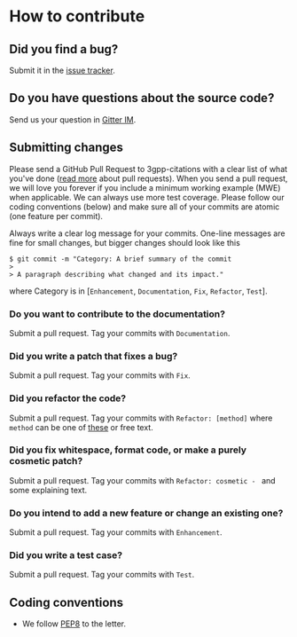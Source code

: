 # How to contribute 

## Did you find a bug?

Submit it in the [issue tracker](https://github.com/martisak/3gpp-citations/issues).

## Do you have questions about the source code?

Send us your question in [Gitter IM](https://gitter.im/3gpp-citations/community).

## Submitting changes

Please send a GitHub Pull Request to 3gpp-citations with a clear list of what you've done ([read more](https://help.github.com/articles/about-pull-requests/) about pull requests). When you send a pull request, we will love you forever if you include a minimum working example (MWE) when applicable. We can always use more test coverage. Please follow our coding conventions (below) and make sure all of your commits are atomic (one feature per commit).

Always write a clear log message for your commits. One-line messages are fine for small changes, but bigger changes should look like this

~~~~
$ git commit -m "Category: A brief summary of the commit
> 
> A paragraph describing what changed and its impact."
~~~~

where Category is in [`Enhancement`, `Documentation`, `Fix`, `Refactor`, `Test`].

### Do you want to contribute to the documentation?

Submit a pull request. Tag your commits with `Documentation`.

### Did you write a patch that fixes a bug?

Submit a pull request. Tag your commits with `Fix`. 

### Did you refactor the code?

Submit a pull request. Tag your commits with `Refactor: [method]` where `method` can be one of [these](https://refactoring.guru/refactoring/techniques) or free text.

### Did you fix whitespace, format code, or make a purely cosmetic patch?

Submit a pull request. Tag your commits with `Refactor: cosmetic - ` and some explaining text. 

### Do you intend to add a new feature or change an existing one?

Submit a pull request. Tag your commits with `Enhancement`.

### Did you write a test case?

Submit a pull request. Tag your commits with `Test`.

## Coding conventions

- We follow [PEP8](https://www.python.org/dev/peps/pep-0008/) to the letter.
